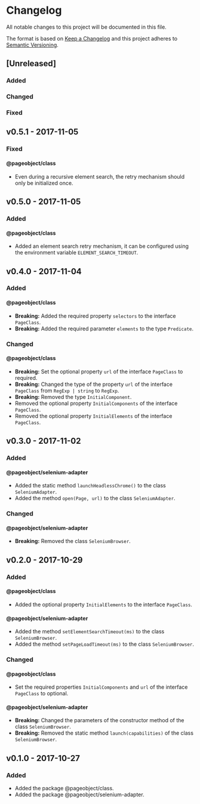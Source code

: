 # Changelog

All notable changes to this project will be documented in this file.

The format is based on [Keep a Changelog][keepachangelog]
and this project adheres to [Semantic Versioning][semver-spec].

## [Unreleased]

### Added

### Changed

### Fixed

## v0.5.1 - 2017-11-05

### Fixed

#### @pageobject/class

- Even during a recursive element search, the retry mechanism should only be initialized once.

## v0.5.0 - 2017-11-05

### Added

#### @pageobject/class

- Added an element search retry mechanism, it can be configured using the environment variable `ELEMENT_SEARCH_TIMEOUT`.

## v0.4.0 - 2017-11-04

### Added

#### @pageobject/class

- **Breaking:** Added the required property `selectors` to the interface `PageClass`.
- **Breaking:** Added the required parameter `elements` to the type `Predicate`.

### Changed

#### @pageobject/class

- **Breaking:** Set the optional property `url` of the interface `PageClass` to required.
- **Breaking:** Changed the type of the property `url` of the interface `PageClass` from `RegExp | string` to `RegExp`.
- **Breaking:** Removed the type `InitialComponent`.
- Removed the optional property `InitialComponents` of the interface `PageClass`.
- Removed the optional property `InitialElements` of the interface `PageClass`.

## v0.3.0 - 2017-11-02

### Added

#### @pageobject/selenium-adapter

- Added the static method `launchHeadlessChrome()` to the class `SeleniumAdapter`.
- Added the method `open(Page, url)` to the class `SeleniumAdapter`.

### Changed

#### @pageobject/selenium-adapter

- **Breaking:** Removed the class `SeleniumBrowser`.

## v0.2.0 - 2017-10-29

### Added

#### @pageobject/class

- Added the optional property `InitialElements` to the interface `PageClass`.

#### @pageobject/selenium-adapter

- Added the method `setElementSearchTimeout(ms)` to the class `SeleniumBrowser`.
- Added the method `setPageLoadTimeout(ms)` to the class `SeleniumBrowser`.

### Changed

#### @pageobject/class

- Set the required properties `InitialComponents` and `url` of the interface `PageClass` to optional.

#### @pageobject/selenium-adapter

- **Breaking:** Changed the parameters of the constructor method of the class `SeleniumBrowser`.
- **Breaking:** Removed the static method `launch(capabilities)` of the class `SeleniumBrowser`.

## v0.1.0 - 2017-10-27

### Added

- Added the package @pageobject/class.
- Added the package @pageobject/selenium-adapter.

[keepachangelog]: http://keepachangelog.com/en/1.0.0/
[semver-spec]: http://semver.org/spec/v2.0.0.html
